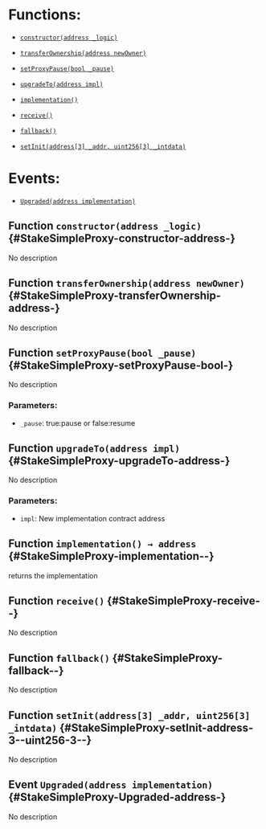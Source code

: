 # Functions:

- [`constructor(address _logic)`](#StakeSimpleProxy-constructor-address-)

- [`transferOwnership(address newOwner)`](#StakeSimpleProxy-transferOwnership-address-)

- [`setProxyPause(bool _pause)`](#StakeSimpleProxy-setProxyPause-bool-)

- [`upgradeTo(address impl)`](#StakeSimpleProxy-upgradeTo-address-)

- [`implementation()`](#StakeSimpleProxy-implementation--)

- [`receive()`](#StakeSimpleProxy-receive--)

- [`fallback()`](#StakeSimpleProxy-fallback--)

- [`setInit(address[3] _addr, uint256[3] _intdata)`](#StakeSimpleProxy-setInit-address-3--uint256-3--)

# Events:

- [`Upgraded(address implementation)`](#StakeSimpleProxy-Upgraded-address-)

## Function `constructor(address _logic)` {#StakeSimpleProxy-constructor-address-}

No description

## Function `transferOwnership(address newOwner)` {#StakeSimpleProxy-transferOwnership-address-}

No description

## Function `setProxyPause(bool _pause)` {#StakeSimpleProxy-setProxyPause-bool-}

No description

### Parameters:

- `_pause`: true:pause or false:resume

## Function `upgradeTo(address impl)` {#StakeSimpleProxy-upgradeTo-address-}

No description

### Parameters:

- `impl`: New implementation contract address

## Function `implementation() → address` {#StakeSimpleProxy-implementation--}

returns the implementation

## Function `receive()` {#StakeSimpleProxy-receive--}

No description

## Function `fallback()` {#StakeSimpleProxy-fallback--}

No description

## Function `setInit(address[3] _addr, uint256[3] _intdata)` {#StakeSimpleProxy-setInit-address-3--uint256-3--}

No description

## Event `Upgraded(address implementation)` {#StakeSimpleProxy-Upgraded-address-}

No description
